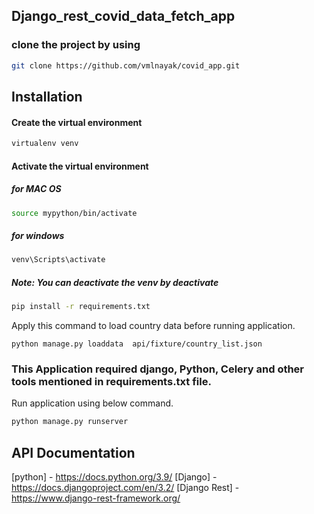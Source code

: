 ## Django_rest_covid_data_fetch_app
### clone the project by using
```sh
git clone https://github.com/vmlnayak/covid_app.git
```
## Installation
#### Create the virtual environment

```sh
virtualenv venv
```
#### Activate the virtual environment
##### for MAC OS

```sh
source mypython/bin/activate
```
##### for windows

```sh
venv\Scripts\activate
```
##### Note: You can deactivate the venv by deactivate

```sh
pip install -r requirements.txt
```
Apply this command to load country data before running application. 
```
python manage.py loaddata  api/fixture/country_list.json
```

### This Application required django, Python, Celery and other tools mentioned in requirements.txt file. 
Run application using below command.
```sh
python manage.py runserver
```
## API Documentation 

[python] - <https://docs.python.org/3.9/>
[Django] - <https://docs.djangoproject.com/en/3.2/>
[Django Rest] - <https://www.django-rest-framework.org/>
